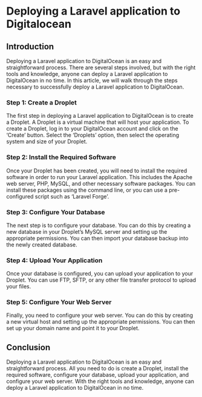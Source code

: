 # Deploying a Laravel application to Digitalocean

## Introduction

Deploying a Laravel application to DigitalOcean is an easy and straightforward process. There are several steps involved, but with the right tools and knowledge, anyone can deploy a Laravel application to DigitalOcean in no time. In this article, we will walk through the steps necessary to successfully deploy a Laravel application to DigitalOcean.

### Step 1: Create a Droplet

The first step in deploying a Laravel application to DigitalOcean is to create a Droplet. A Droplet is a virtual machine that will host your application. To create a Droplet, log in to your DigitalOcean account and click on the ‘Create’ button. Select the ‘Droplets’ option, then select the operating system and size of your Droplet.

### Step 2: Install the Required Software

Once your Droplet has been created, you will need to install the required software in order to run your Laravel application. This includes the Apache web server, PHP, MySQL, and other necessary software packages. You can install these packages using the command line, or you can use a pre-configured script such as ‘Laravel Forge’.

### Step 3: Configure Your Database

The next step is to configure your database. You can do this by creating a new database in your Droplet’s MySQL server and setting up the appropriate permissions. You can then import your database backup into the newly created database.

### Step 4: Upload Your Application

Once your database is configured, you can upload your application to your Droplet. You can use FTP, SFTP, or any other file transfer protocol to upload your files.

### Step 5: Configure Your Web Server

Finally, you need to configure your web server. You can do this by creating a new virtual host and setting up the appropriate permissions. You can then set up your domain name and point it to your Droplet.

## Conclusion

Deploying a Laravel application to DigitalOcean is an easy and straightforward process. All you need to do is create a Droplet, install the required software, configure your database, upload your application, and configure your web server. With the right tools and knowledge, anyone can deploy a Laravel application to DigitalOcean in no time.